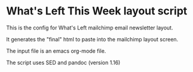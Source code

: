 # What's Left This Week layout script

This is the config for What's Left mailchimp email newsletter layout.

It generates the "final" html to paste into the mailchimp layout screen.

The input file is an emacs org-mode file.

The script uses SED and pandoc (version 1.16)






